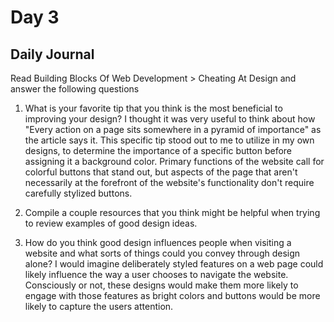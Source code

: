 # Day 3

## Daily Journal
Read Building Blocks Of Web Development > Cheating At Design and answer the following questions
1. What is your favorite tip that you think is the most beneficial to improving your design?
I thought it was very useful to think about how "Every action on a page sits somewhere in a pyramid of importance" as the article says it. This specific tip stood out to me to utilize in my own designs, to determine the importance of a specific button before assigning it a background color. Primary functions of the website call for colorful buttons that stand out, but aspects of the page that aren't necessarily at the forefront of the website's functionality don't require carefully stylized buttons.
2. Compile a couple resources that you think might be helpful when trying to review examples of good design ideas.

3. How do you think good design influences people when visiting a website and what sorts of things could you convey through design alone?
I would imagine deliberately styled features on a web page could likely influence the way a user chooses to navigate the website. Consciously or not, these designs would make them more likely to engage with those features as bright colors and buttons would be more likely to capture the users attention.